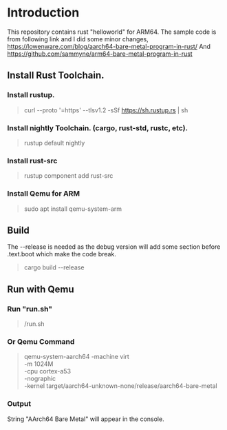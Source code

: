 # Introduction
This repository contains rust "helloworld" for ARM64.
The sample code is from following link and I did some minor changes,
  https://lowenware.com/blog/aarch64-bare-metal-program-in-rust/
And
  https://github.com/sammyne/arm64-bare-metal-program-in-rust

## Install Rust Toolchain.
### Install rustup.
> curl --proto '=https' --tlsv1.2 -sSf https://sh.rustup.rs | sh

### Install nightly Toolchain. (cargo, rust-std, rustc, etc).
> rustup default nightly
### Install rust-src
> rustup component add rust-src

### Install Qemu for ARM
> sudo apt install qemu-system-arm

## Build
The --release is needed as the debug version will add some section before .text.boot which make the code break.
> cargo build --release

## Run with Qemu
### Run "run.sh"
> /run.sh
### Or Qemu Command
> qemu-system-aarch64 -machine virt \
  -m 1024M \
  -cpu cortex-a53 \
  -nographic \
  -kernel target/aarch64-unknown-none/release/aarch64-bare-metal

### Output
  String "AArch64 Bare Metal" will appear in the console.

